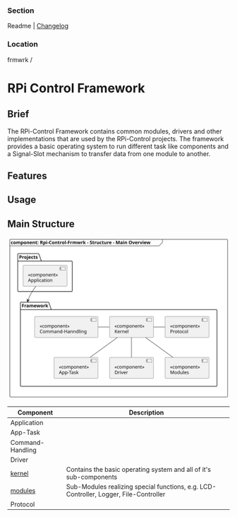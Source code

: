 [TOP]: #section "Go to the top of the page"

### Section

Readme | [Changelog](changelog.md)

### Location

frmwrk /

# RPi Control Framework

## Brief

The RPi-Control Framework contains common modules, drivers and other implementations
that are used by the RPi-Control projects. The framework provides a basic operating
system to run different task like components and a Signal-Slot mechanism to transfer
data from one module to another.

## Features

## Usage



## Main Structure

![Main_Structure](uml/img/rpi_control_frmwrk_diagram_pacakge_main_structure.svg)

| Component                                     | Description |
|-----------------------------------------------|-------------|
| Application                                   |             |
| App-Task                                      |             |
| Command-Handling                              |             |
| Driver                                        |             |
| [kernel](readme/readme_kernel.md#section)             | Contains the basic operating system and all of it's sub-components           |
| [modules](src/modules/readme_modules.md#section)  | Sub-Modules realizing special functions, e.g. LCD-Controller, Logger, File-Controller  |
| Protocol                                      |             |
